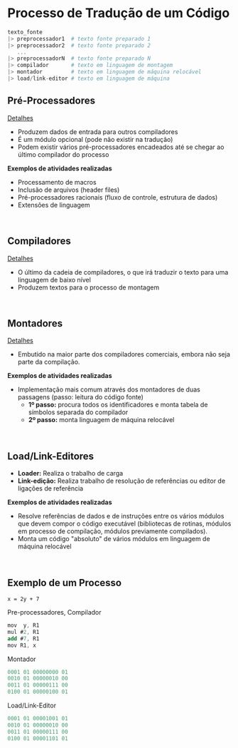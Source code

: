 # **Processo de Tradução de um Código**

```elixir
texto_fonte
|> preprocessador1  # texto fonte preparado 1
|> preprocessador2  # texto fonte preparado 2
   ...
|> preprocessadorN  # texto fonte preparado N
|> compilador       # texto em linguagem de montagem
|> montador         # texto em linguagem de máquina relocável
|> load/link-editor # texto em linguagem de máquina
```

## **Pré-Processadores**

[Detalhes](/conceitos-basicos/tradutores/casos-especiais)

- Produzem dados de entrada para outros compiladores
- É um módulo opcional (pode não existir na tradução)
- Podem existir vários pré-processadores encadeados até se chegar ao último compilador do processo

**Exemplos de atividades realizadas**

- Processamento de macros
- Inclusão de arquivos (header files)
- Pré-processadores racionais (fluxo de controle, estrutura de dados)
- Extensões de linguagem

<br/>

## **Compiladores**

[Detalhes](/conceitos-basicos/tradutores)

- O último da cadeia de compiladores, o que irá traduzir o texto para uma linguagem de baixo nível
- Produzem textos para o processo de montagem

<br/>

## **Montadores**

[Detalhes](/conceitos-basicos/tradutores)

- Embutido na maior parte dos compiladores comerciais, embora não seja parte da compilação.

**Exemplos de atividades realizadas**

- Implementação mais comum através dos montadores de duas passagens (passo: leitura do código fonte)
  - **1º passo:** procura todos os identificadores e
    monta tabela de símbolos separada do compilador
  - **2º passo:** monta linguagem de máquina relocável

<br/>

## **Load/Link-Editores**

- **Loader:** Realiza o trabalho de carga
- **Link-edição:** Realiza trabalho de resolução de referências ou editor de ligações de referência

**Exemplos de atividades realizadas**

- Resolve referências de dados e de instruções entre os vários módulos que devem compor o código executável (bibliotecas de rotinas, módulos em processo de compilação, módulos previamente compilados).
- Monta um código "absoluto" de vários módulos em linguagem de máquina relocável

<br/>

## **Exemplo de um Processo**

```
x = 2y + 7
```

Pre-processadores, Compilador

```as
mov  y, R1
mul #2, R1
add #7, R1
mov R1, x
```

Montador

```as
0001 01 00000000 01
0010 01 00000010 00
0011 01 00000111 00
0100 01 00000100 01
```

Load/Link-Editor

```as
0001 01 00001001 01
0010 01 00000010 00
0011 01 00000111 00
0100 01 00001101 01
```
